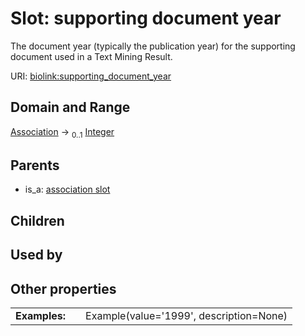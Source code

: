 
# Slot: supporting document year


The document year (typically the publication year) for the supporting document used in a Text Mining Result.

URI: [biolink:supporting_document_year](https://w3id.org/biolink/vocab/supporting_document_year)


## Domain and Range

[Association](Association.md) &#8594;  <sub>0..1</sub> [Integer](types/Integer.md)

## Parents

 *  is_a: [association slot](association_slot.md)

## Children


## Used by


## Other properties

|  |  |  |
| --- | --- | --- |
| **Examples:** | | Example(value='1999', description=None) |

